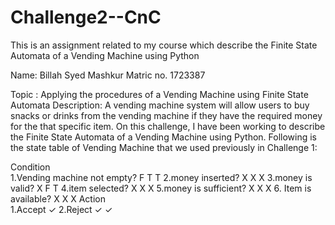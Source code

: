 # Challenge2--CnC
This is an assignment related to my course which describe the Finite State Automata of a Vending Machine using Python

Name: Billah Syed Mashkur
Matric no. 1723387

Topic : Applying the procedures of a Vending Machine using Finite State Automata
Description: A vending machine system will allow users to buy snacks or drinks from the vending machine if they have the required money for the that specific item. On this challenge, I have been working to describe the Finite State Automata of a Vending Machine using Python. Following is the state table of Vending Machine that we used previously in Challenge 1:

Condition 			
1.Vending machine not empty?	F	T	T
2.money inserted?	            X	X	X
3.money is valid?	            X	F	T
4.item selected?	            X	X	X
5.money is sufficient?	      X	X	X
6. Item is available?	        X	X	X
Action 			
1.Accept		                      ✓
2.Reject	                    ✓ ✓
	
	



